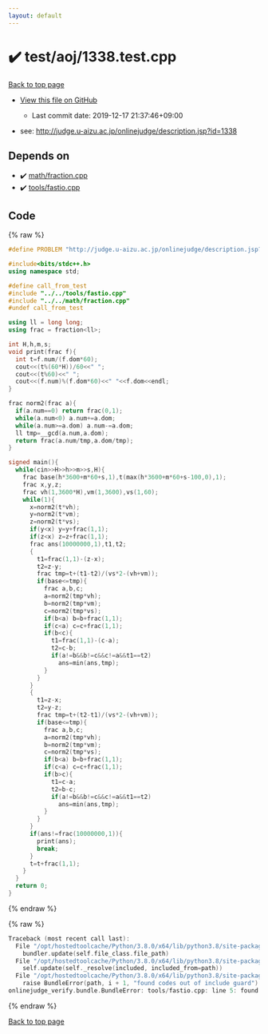 ```yaml
---
layout: default
---
```


<!-- mathjax config similar to math.stackexchange -->
<script type="text/javascript" async
  src="https://cdnjs.cloudflare.com/ajax/libs/mathjax/2.7.5/MathJax.js?config=TeX-MML-AM_CHTML">
</script>
<script type="text/x-mathjax-config">
  MathJax.Hub.Config({
    TeX: { equationNumbers: { autoNumber: "AMS" }},
    tex2jax: {
      inlineMath: [ ['$','$'] ],
      processEscapes: true
    },
    "HTML-CSS": { matchFontHeight: false },
    displayAlign: "left",
    displayIndent: "2em"
  });
</script>

<script type="text/javascript" src="https://cdnjs.cloudflare.com/ajax/libs/jquery/3.4.1/jquery.min.js"></script>
<script src="https://cdn.jsdelivr.net/npm/jquery-balloon-js@1.1.2/jquery.balloon.min.js" integrity="sha256-ZEYs9VrgAeNuPvs15E39OsyOJaIkXEEt10fzxJ20+2I=" crossorigin="anonymous"></script>
<script type="text/javascript" src="../../../assets/js/copy-button.js"></script>
<link rel="stylesheet" href="../../../assets/css/copy-button.css" />


# :heavy_check_mark: test/aoj/1338.test.cpp

<a href="../../../index.html">Back to top page</a>

* <a href="{{ site.github.repository_url }}/blob/master/test/aoj/1338.test.cpp">View this file on GitHub</a>
    - Last commit date: 2019-12-17 21:37:46+09:00


* see: <a href="http://judge.u-aizu.ac.jp/onlinejudge/description.jsp?id=1338">http://judge.u-aizu.ac.jp/onlinejudge/description.jsp?id=1338</a>


## Depends on

* :heavy_check_mark: <a href="../../../library/math/fraction.cpp.html">math/fraction.cpp</a>
* :heavy_check_mark: <a href="../../../library/tools/fastio.cpp.html">tools/fastio.cpp</a>


## Code

<a id="unbundled"></a>
{% raw %}
```cpp
#define PROBLEM "http://judge.u-aizu.ac.jp/onlinejudge/description.jsp?id=1338"

#include<bits/stdc++.h>
using namespace std;

#define call_from_test
#include "../../tools/fastio.cpp"
#include "../../math/fraction.cpp"
#undef call_from_test

using ll = long long;
using frac = fraction<ll>;

int H,h,m,s;
void print(frac f){
  int t=f.num/(f.dom*60);
  cout<<(t%(60*H))/60<<" ";
  cout<<(t%60)<<" ";
  cout<<(f.num)%(f.dom*60)<<" "<<f.dom<<endl;
}

frac norm2(frac a){
  if(a.num==0) return frac(0,1);
  while(a.num<0) a.num+=a.dom;
  while(a.num>=a.dom) a.num-=a.dom;
  ll tmp=__gcd(a.num,a.dom);
  return frac(a.num/tmp,a.dom/tmp);
}

signed main(){
  while(cin>>H>>h>>m>>s,H){
    frac base(h*3600+m*60+s,1),t(max(h*3600+m*60+s-100,0),1);
    frac x,y,z;
    frac vh(1,3600*H),vm(1,3600),vs(1,60);
    while(1){
      x=norm2(t*vh);
      y=norm2(t*vm);
      z=norm2(t*vs);
      if(y<x) y=y+frac(1,1);
      if(z<x) z=z+frac(1,1);
      frac ans(10000000,1),t1,t2;
      {
        t1=frac(1,1)-(z-x);
        t2=z-y;
        frac tmp=t+(t1-t2)/(vs*2-(vh+vm));
        if(base<=tmp){
          frac a,b,c;
          a=norm2(tmp*vh);
          b=norm2(tmp*vm);
          c=norm2(tmp*vs);
          if(b<a) b=b+frac(1,1);
          if(c<a) c=c+frac(1,1);
          if(b<c){
            t1=frac(1,1)-(c-a);
            t2=c-b;
            if(a!=b&&b!=c&&c!=a&&t1==t2)
              ans=min(ans,tmp);
          }
        }
      }
      {
        t1=z-x;
        t2=y-z;
        frac tmp=t+(t2-t1)/(vs*2-(vh+vm));
        if(base<=tmp){
          frac a,b,c;
          a=norm2(tmp*vh);
          b=norm2(tmp*vm);
          c=norm2(tmp*vs);
          if(b<a) b=b+frac(1,1);
          if(c<a) c=c+frac(1,1);
          if(b>c){
            t1=c-a;
            t2=b-c;
            if(a!=b&&b!=c&&c!=a&&t1==t2)
              ans=min(ans,tmp);
          }
        }
      }
      if(ans!=frac(10000000,1)){
        print(ans);
        break;
      }
      t=t+frac(1,1);
    }
  }
  return 0;
}

```
{% endraw %}

<a id="bundled"></a>
{% raw %}
```cpp
Traceback (most recent call last):
  File "/opt/hostedtoolcache/Python/3.8.0/x64/lib/python3.8/site-packages/onlinejudge_verify/docs.py", line 328, in write_contents
    bundler.update(self.file_class.file_path)
  File "/opt/hostedtoolcache/Python/3.8.0/x64/lib/python3.8/site-packages/onlinejudge_verify/bundle.py", line 154, in update
    self.update(self._resolve(included, included_from=path))
  File "/opt/hostedtoolcache/Python/3.8.0/x64/lib/python3.8/site-packages/onlinejudge_verify/bundle.py", line 123, in update
    raise BundleError(path, i + 1, "found codes out of include guard")
onlinejudge_verify.bundle.BundleError: tools/fastio.cpp: line 5: found codes out of include guard

```
{% endraw %}

<a href="../../../index.html">Back to top page</a>

